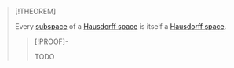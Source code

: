 >[!THEOREM]
>
>Every [subspace](../Subspaces/Topological%20Subspace.md) of a [Hausdorff space](Hausdorff%20Space.md) is itself a [Hausdorff space](Hausdorff%20Space.md).
>
>>[!PROOF]-
>>
>>TODO
>>
>